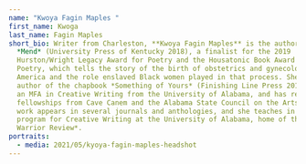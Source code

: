 ```yaml
---
name: "Kwoya Fagin Maples "
first_name: Kwoga
last_name: Fagin Maples
short_bio: Writer from Charleston, **Kwoya Fagin Maples** is the author of
  *Mend* (University Press of Kentucky 2018), a finalist for the 2019
  Hurston/Wright Legacy Award for Poetry and the Housatonic Book Award for
  Poetry, which tells the story of the birth of obstetrics and gynecology in
  America and the role enslaved Black women played in that process. She is the
  author of the chapbook *Something of Yours* (Finishing Line Press 2010), holds
  an MFA in Creative Writing from the University of Alabama, and has received
  fellowships from Cave Canem and the Alabama State Council on the Arts. Her
  work appears in several journals and anthologies, and she teaches in the MFA
  program for Creative Writing at the University of Alabama, home of the *Black
  Warrior Review*.
portraits:
  - media: 2021/05/kyoya-fagin-maples-headshot
---
```


